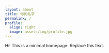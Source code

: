 ```yaml
---
layout: about
title: 你的名字
permalink: /
profile:
  align: right
  image: assets/img/profile.jpg
---
```


Hi! This is a minimal homepage. Replace this text.
